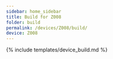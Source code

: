 ```yaml
---
sidebar: home_sidebar
title: Build for Z008
folder: build
permalink: /devices/Z008/build/
device: Z008
---
```

{% include templates/device_build.md %}
